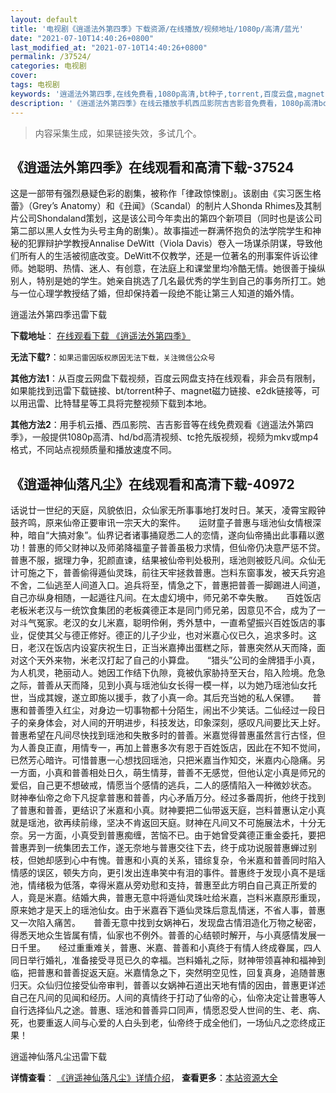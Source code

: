 ```yaml
---
layout: default
title: '电视剧《逍遥法外第四季》下载资源/在线播放/视频地址/1080p/高清/蓝光'
date: "2021-07-10T14:40:26+0800"
last_modified_at: "2021-07-10T14:40:26+0800"
permalink: /37524/
categories: 电视剧
cover:
tags: 电视剧
keywords: '逍遥法外第四季,在线免费看,1080p高清,bt种子,torrent,百度云盘,magnet,磁力链,迅雷下载资源'
description: '《逍遥法外第四季》在线云播放手机西瓜影院吉吉影音免费看，1080p高清bd/hd未删减完整版和tc抢先枪版，mkv/mp4格式，附带bt/torrent种子、magnet/磁力链、百度云盘、网盘资源迅雷下载链接'
---
```


>内容采集生成，如果链接失效，多试几个。


## 《逍遥法外第四季》在线观看和高清下载-37524

这是一部带有强烈悬疑色彩的剧集，被称作「律政惊悚剧」。该剧由《实习医生格蕾》（Grey’s Anatomy）和《丑闻》（Scandal）的制片人Shonda Rhimes及其制片公司Shondaland策划，这是该公司今年卖出的第四个新项目（同时也是该公司第二部以黑人女性为头号主角的剧集）。故事描述一群满怀抱负的法学院学生和神秘的犯罪辩护学教授Annalise DeWitt（Viola Davis）卷入一场谋杀阴谋，导致他们所有人的生活被彻底改变。DeWitt不仅教学，还是一位著名的刑事案件诉讼律师。她聪明、热情、迷人、有创意，在法庭上和课堂里均冷酷无情。她很善于操纵别人，特别是她的学生。她亲自挑选了几名最优秀的学生到自己的事务所打工。她与一位心理学教授结了婚，但却保持着一段绝不能让第三人知道的婚外情。


逍遥法外第四季迅雷下载

**下载地址**： [在线观看下载 《逍遥法外第四季》](https://www.993dy.com//vod-detail-id-27705.html) 


**无法下载?**：`如果迅雷因版权原因无法下载，关注微信公众号 `

**其他方法1**：从百度云网盘下载视频，百度云网盘支持在线观看，非会员有限制，如果能找到迅雷下载链接、bt/torrent种子、magnet磁力链接、e2dk链接等，可以用迅雷、比特彗星等工具将完整视频下载到本地。

**其他方法2**：用手机云播、西瓜影院、吉吉影音等在线免费观看《逍遥法外第四季》，一般提供1080p高清、hd/bd高清视频、tc抢先版视频，视频为mkv或mp4格式，不同站点视频质量和播放速度不同。


## 《逍遥神仙落凡尘》在线观看和高清下载-40972

话说廿一世纪的天庭，风貌依旧，众仙家无所事事地打发时日。某天，凌霄宝殿钟鼓齐鸣，原来仙帝正要审讯一宗天大的案件。　　运财童子普惠与瑶池仙女情根深种，暗自“大搞对象”。仙界记者诸事捅窥悉二人的恋情，遂向仙帝捅出此事藉以邀功！普惠的师父财神以及师弟降福童子普善虽极力求情，但仙帝仍决意严惩不贷。普惠不服，据理力争，犯颜直谏，结果被仙帝判处极刑，瑶池则被贬凡间。众仙无计可施之下，普善偷得遁仙灵珠，前往天牢拯救普惠。岂料东窗事发，被天兵穷追不舍，二仙逃至人间道入口。追兵将至，情急之下，普惠把普善一脚踢进人间道，自己亦纵身相随，一起遁往凡间。在太虚幻境中，师兄弟不幸失散。　　百姓饭店老板米老汉与一统饮食集团的老板龚德正本是同门师兄弟，因意见不合，成为了一对斗气冤家。老汉的女儿米嘉，聪明伶俐，秀外慧中，一直希望振兴百姓饭店的事业，促使其父与德正修好。德正的儿子少业，也对米嘉心仪已久，追求多时。这日，老汉在饭店内设宴庆祝生日，正当米嘉捧出蛋糕之际，普惠突然从天而降，面对这个天外来物，米老汉打起了自己的小算盘。　　“猎头”公司的金牌猎手小真，为人机灵，艳丽动人。她因工作结下仇隙，竟被仇家胁持至天台，陷入险境。危急之际，普善从天而降，见到小真与瑶池仙女长得一模一样，以为她乃瑶池仙女托世，当成其嫂，遂立即施以援手，救了小真一命。其后充当她的私人保镖。　　普惠和普善堕入红尘，对身边一切事物都十分陌生，闹出不少笑话。二仙经过一段日子的亲身体会，对人间的开明进步，科技发达，印象深刻，感叹凡间要比天上好。　　普惠希望在凡间尽快找到瑶池和失散多时的普善。米嘉觉得普惠虽然言行古怪，但为人善良正直，用情专一，再加上普惠多次有恩于百姓饭店，因此在不知不觉间，已然芳心暗许。可惜普惠一心想找回瑶池，只把米嘉当作知交，米嘉内心隐痛。另一方面，小真和普善相处日久，萌生情芽，普善不无感觉，但他认定小真是师兄的爱侣，自己更不想破戒，情愿当个感情的逃兵，二人的感情陷入一种微妙状态。　　财神奉仙帝之命下凡捉拿普惠和普善，内心矛盾万分。经过多番周折，他终于找到了普惠和普善，更结识了米嘉和小真。财神要把二仙带返天庭，岂料普惠认定小真就是瑶池，欲再续前缘，坚决不肯返回天庭。财神在凡间又不可施展法术，十分无奈。另一方面，小真受到普惠痴缠，苦恼不已。由于她曾受龚德正重金委托，要把普惠弄到一统集团去工作，遂无奈地与普惠交往下去，终于成功说服普惠蝉过别枝，但她却感到心中有愧。普惠和小真的关系，错综复杂，令米嘉和普善同时陷入情感的误区，顿失方向，更引发出连串笑中有泪的事件。普惠终于发现小真不是瑶池，情绪极为低落，幸得米嘉从旁劝慰和支持，普惠至此方明白自己真正所爱的人，竟是米嘉。结婚大典，普惠无意中将遁仙灵珠吐给米嘉，岂料米嘉原形重现，原来她才是天上的瑶池仙女。由于米嘉吞下遁仙灵珠后意乱情迷，不省人事，普惠又一次陷入痛苦。　　普善无意中找到女娲神石，发现盘古情泪造化万物之秘密，得悉天地众生皆属有情，仙家也不例外。普善的心结顿时解开，与小真感情发展一日千里。　　经过重重难关，普惠、米嘉、普善和小真终于有情人终成眷属，四人同日举行婚礼，准备接受寻觅已久的幸福。岂料婚礼之际，财神带领喜神和福神到临，把普惠和普善捉返天庭。米嘉情急之下，突然明空见性，回复真身，追随普惠归天。众仙归位接受仙帝审判，普善以女娲神石道出天地有情的因由，普惠更详述自己在凡间的见闻和经历。人间的真情终于打动了仙帝的心，仙帝决定让普惠等人自行选择仙凡之途。普惠、瑶池和普善异口同声，情愿忍受人世间的生、老、病、死，也要重返人间与心爱的人白头到老，仙帝终于成全他们，一场仙凡之恋终成正果！


逍遥神仙落凡尘迅雷下载

**详情查看**： [《逍遥神仙落凡尘》详情介绍](/movie/40972/)， **查看更多**：[本站资源大全](/movie/t/all/)

